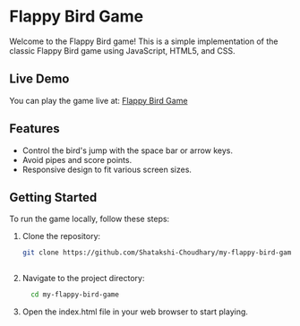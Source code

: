 # Flappy Bird Game

Welcome to the Flappy Bird game! This is a simple implementation of the classic Flappy Bird game using JavaScript, HTML5, and CSS.

## Live Demo

You can play the game live at: [Flappy Bird Game](https://shatakshi-choudhary.github.io/my-flappy-bird-game/)

## Features

- Control the bird's jump with the space bar or arrow keys.
- Avoid pipes and score points.
- Responsive design to fit various screen sizes.

## Getting Started

To run the game locally, follow these steps:

1. Clone the repository:
   ```bash
   git clone https://github.com/Shatakshi-Choudhary/my-flappy-bird-game.git
  
2. Navigate to the project directory:
    ```bash
      cd my-flappy-bird-game
    ```

3. Open the index.html file in your web browser to start playing.
